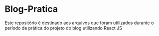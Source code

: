 # Blog-Pratica
Este repositório é destinado aos arquivos que foram utilizados durante o período de prática do projeto do blog utilizando React JS
